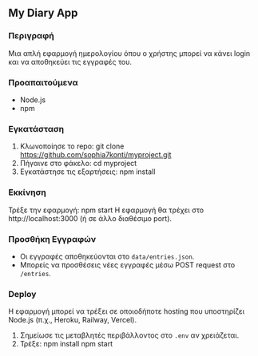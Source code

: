 ## My Diary App

### Περιγραφή
Μια απλή εφαρμογή ημερολογίου όπου ο χρήστης μπορεί να κάνει login και να αποθηκεύει τις εγγραφές του.

### Προαπαιτούμενα
- Node.js
- npm

### Εγκατάσταση
1. Κλωνοποίησε το repo:
   git clone https://github.com/sophia7konti/myproject.git
2. Πήγαινε στο φάκελο:
   cd myproject
3. Εγκατάστησε τις εξαρτήσεις:
   npm install

### Εκκίνηση
Τρέξε την εφαρμογή:
npm start
Η εφαρμογή θα τρέχει στο http://localhost:3000 (ή σε άλλο διαθέσιμο port).

### Προσθήκη Εγγραφών
- Οι εγγραφές αποθηκεύονται στο `data/entries.json`.
- Μπορείς να προσθέσεις νέες εγγραφές μέσω POST request στο `/entries`.

### Deploy
Η εφαρμογή μπορεί να τρέξει σε οποιοδήποτε hosting που υποστηρίζει Node.js (π.χ., Heroku, Railway, Vercel).
1. Σημείωσε τις μεταβλητές περιβάλλοντος στο `.env` αν χρειάζεται.
2. Τρέξε:
   npm install
   npm start

